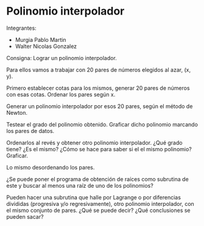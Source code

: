 # Polinomio interpolador

Integrantes: 
- Murgia Pablo Martin
- Walter Nicolas Gonzalez

Consigna:
Lograr un polinomio interpolador.

Para ellos vamos a trabajar con 20 pares de números elegidos al azar, (x, y).

Primero establecer cotas para los mismos, generar 20 pares de números con esas cotas. Ordenar los pares según x.

Generar un polinomio interpolador por esos 20 pares, según el método de Newton.

Testear el grado del polinomio obtenido. Graficar dicho polinomio marcando los pares de datos.

Ordenarlos al revés y obtener otro polinomio interpolador. ¿Qué grado tiene? ¿Es el mismo? ¿Cómo se hace para saber si el el mismo polinomio? Graficar.

Lo mismo desordenando los pares.

¿Se puede poner el programa de obtención de raíces como subrutina de este y buscar al menos una raíz de uno de los polinomios?

Pueden hacer una subrutina que halle por Lagrange o por diferencias divididas (progresiva y/o regresivamente), otro polinomio interpolador, con el mismo conjunto de pares. ¿Qué se puede decir? ¿Qué conclusiones se pueden sacar?

